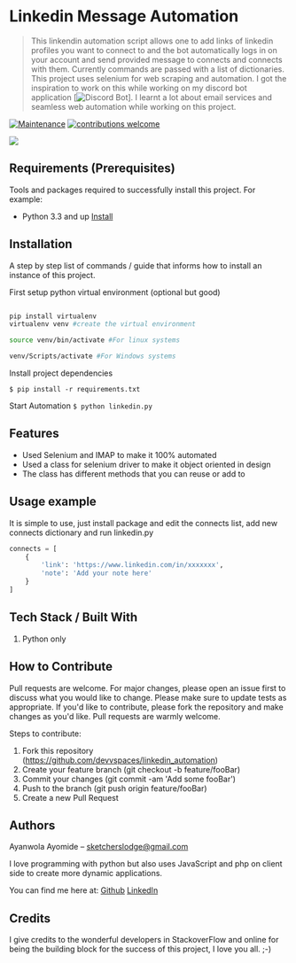 # Linkedin Message Automation
> This linkendin automation script allows one to add links of linkedin profiles you want to connect to and the bot automatically logs in on your account and send provided message to connects and connects with them. Currently commands are passed with a list of dictionaries. This project uses selenium for web scraping and automation. I got the inspiration to work on this while working on my discord bot application [![Discord Bot](https://github.com/devvspaces/discordbot)]. I learnt a lot about email services and seamless web automation while working on this project.

[![Maintenance](https://img.shields.io/badge/Maintained%3F-yes-green.svg)](https://github.com/devvspaces/readme_template/graphs/commit-activity)
[![contributions welcome](https://img.shields.io/badge/contributions-welcome-brightgreen.svg?style=flat)](https://github.com/devvspaces/readme_template/issues)

![](https://www.logistec.com/wp-content/uploads/2017/12/placeholder.png)


## Requirements  (Prerequisites)
Tools and packages required to successfully install this project.
For example:
* Python 3.3 and up [Install](https://www.python.org/downloads/)

## Installation
A step by step list of commands / guide that informs how to install an instance of this project. 

First setup python virtual environment (optional but good)
```sh

pip install virtualenv
virtualenv venv #create the virtual environment

source venv/bin/activate #For linux systems

venv/Scripts/activate #For Windows systems

```

Install project dependencies

`$ pip install -r requirements.txt`

Start Automation
`$ python linkedin.py`


## Features
* Used Selenium and IMAP to make it 100% automated
* Used a class for selenium driver to make it object oriented in design
* The class has different methods that you can reuse or add to

## Usage example
It is simple to use, just install package and edit the connects list, add new connects dictionary and run linkedin.py
```python
connects = [
    {
        'link': 'https://www.linkedin.com/in/xxxxxxx',
        'note': 'Add your note here'
    }
]
```


## Tech Stack / Built With
1. Python only

## How to Contribute

Pull requests are welcome. For major changes, please open an issue first to discuss what you would like to change. Please make sure to update tests as appropriate. If you'd like to contribute, please fork the repository and make changes as you'd like. Pull requests are warmly welcome.

Steps to contribute:
1. Fork this repository (https://github.com/devvspaces/linkedin_automation)
2. Create your feature branch (git checkout -b feature/fooBar)
3. Commit your changes (git commit -am 'Add some fooBar')
4. Push to the branch (git push origin feature/fooBar)
5. Create a new Pull Request

## Authors
 
Ayanwola Ayomide – sketcherslodge@gmail.com

I love programming with python but also uses JavaScript and php on client side to create more dynamic applications.
 
You can find me here at:
[Github](https://github.com/devvspaces)
[LinkedIn](https://www.linkedin.com/in/netrobe-webby-878920194/)

## Credits
I give credits to the wonderful developers in StackoverFlow and online for being the building block for the success of this project, I love you all. ;-)
